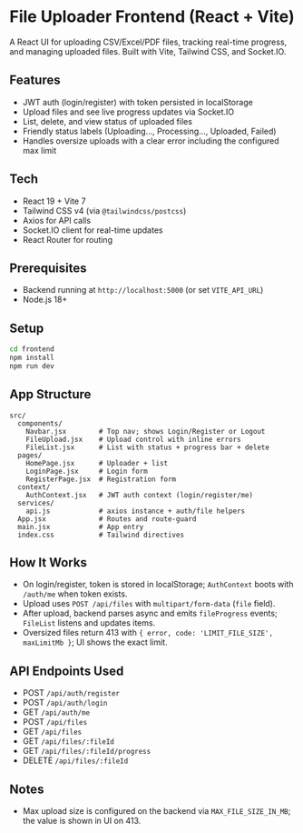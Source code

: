 
# File Uploader Frontend (React + Vite)

A React UI for uploading CSV/Excel/PDF files, tracking real-time progress, and managing uploaded files. Built with Vite, Tailwind CSS, and Socket.IO.

## Features
- JWT auth (login/register) with token persisted in localStorage
- Upload files and see live progress updates via Socket.IO
- List, delete, and view status of uploaded files
- Friendly status labels (Uploading…, Processing…, Uploaded, Failed)
- Handles oversize uploads with a clear error including the configured max limit

## Tech
- React 19 + Vite 7
- Tailwind CSS v4 (via `@tailwindcss/postcss`)
- Axios for API calls
- Socket.IO client for real-time updates
- React Router for routing

## Prerequisites
- Backend running at `http://localhost:5000` (or set `VITE_API_URL`)
- Node.js 18+

## Setup
```bash
cd frontend
npm install
npm run dev
```

## App Structure
```
src/
  components/
    Navbar.jsx        # Top nav; shows Login/Register or Logout
    FileUpload.jsx    # Upload control with inline errors
    FileList.jsx      # List with status + progress bar + delete
  pages/
    HomePage.jsx      # Uploader + list
    LoginPage.jsx     # Login form
    RegisterPage.jsx  # Registration form
  context/
    AuthContext.jsx   # JWT auth context (login/register/me)
  services/
    api.js            # axios instance + auth/file helpers
  App.jsx             # Routes and route-guard
  main.jsx            # App entry
  index.css           # Tailwind directives
```

## How It Works
- On login/register, token is stored in localStorage; `AuthContext` boots with `/auth/me` when token exists.
- Upload uses `POST /api/files` with `multipart/form-data` (`file` field).
- After upload, backend parses async and emits `fileProgress` events; `FileList` listens and updates items.
- Oversized files return 413 with `{ error, code: 'LIMIT_FILE_SIZE', maxLimitMb }`; UI shows the exact limit.

## API Endpoints Used
- POST `/api/auth/register`
- POST `/api/auth/login`
- GET `/api/auth/me`
- POST `/api/files`
- GET `/api/files`
- GET `/api/files/:fileId`
- GET `/api/files/:fileId/progress`
- DELETE `/api/files/:fileId`

## Notes
- Max upload size is configured on the backend via `MAX_FILE_SIZE_IN_MB`; the value is shown in UI on 413.
